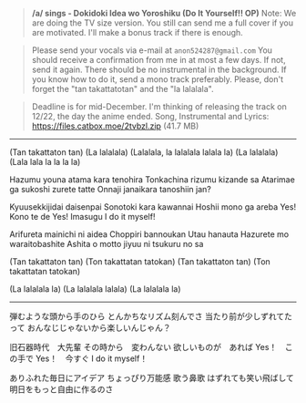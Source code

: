 > **/a/ sings - Dokidoki Idea wo Yoroshiku (Do It Yourself!! OP)**
> Note: We are doing the TV size version. You still can send me a full cover if you are motivated. I'll make a bonus track if there is enough.

> Please send your vocals via e-mail at `anon524287@gmail.com`
> You should receive a confirmation from me in at most a few days. If not, send it again.
> There should be no instrumental in the background. If you know how to do it, send a mono track preferably.
> Please, don't forget the "tan takattatotan" and the "la lalalala".

> Deadline is for mid-December. I'm thinking of releasing the track on 12/22, the day the anime ended.
Song, Instrumental and Lyrics: https://files.catbox.moe/2tvbzl.zip (41.7 MB)

***
(Tan takattaton tan)
(La lalalala)
(Lalalala, la lalalala lalala la)
(La lalalala)
(Lala lala la la la la)

Hazumu youna atama kara tenohira
Tonkachina rizumu kizande sa
Atarimae ga sukoshi zurete tatte
Onnaji janaikara tanoshiin jan?

Kyuusekkijidai daisenpai
Sonotoki kara kawannai
Hoshii mono ga areba
Yes! Kono te de
Yes! Imasugu
I do it myself!

Arifureta mainichi ni aidea
Choppiri bannoukan
Utau hanauta
Hazurete mo waraitobashite
Ashita o motto jiyuu ni tsukuru no sa

(Tan takattaton tan)
(Ton takattatan tatokan)
(Tan takattaton tan)
(Ton takattatan tatokan)

(La lalalala la)
(La lalalala lalala)
(La lalalala la)

***

弾むような頭から手のひら
とんかちなリズム刻んでさ
当たり前が少しずれてたって
おんなじじゃないから楽しいんじゃん？

旧石器時代　大先輩
その時から　変わんない
欲しいものが　あれば
Yes！　この手で
Yes！　今すぐ
I do it myself！


ありふれた毎日にアイデア
ちょっぴり万能感
歌う鼻歌
はずれても笑い飛ばして
明日をもっと自由に作るのさ